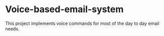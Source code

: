 # Voice-based-email-system
This project implements voice commands for most of the day to day email needs.
